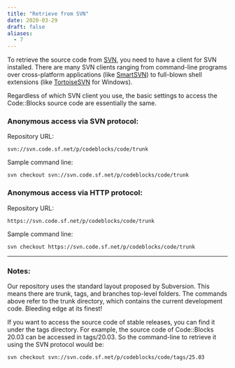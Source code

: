```yaml
---
title: "Retrieve from SVN"
date: 2020-03-29
draft: false
aliases:
  - 7
---
```


To retrieve the source code from [SVN](https://subversion.apache.org), you need to have a client for SVN installed. There are many SVN clients ranging from command-line programs over cross-platform applications (like [SmartSVN](https://www.smartsvn.com)) to full-blown shell extensions (like [TortoiseSVN](https://tortoisesvn.net) for Windows).

Regardless of which SVN client you use, the basic settings to access the Code::Blocks source code are essentially the same.

### Anonymous access via SVN protocol:

Repository URL:

    svn://svn.code.sf.net/p/codeblocks/code/trunk

Sample command line:

    svn checkout svn://svn.code.sf.net/p/codeblocks/code/trunk

### Anonymous access via HTTP protocol:

Repository URL:

    https://svn.code.sf.net/p/codeblocks/code/trunk

Sample command line:

    svn checkout https://svn.code.sf.net/p/codeblocks/code/trunk

---
 
### Notes:

Our repository uses the standard layout proposed by Subversion. This means there are trunk, tags, and branches top-level folders. The commands above refer to the trunk directory, which contains the current development code. Bleeding edge at its finest!

If you want to access the source code of stable releases, you can find it under the tags directory. For example, the source code of Code::Blocks 20.03 can be accessed in tags/20.03. So the command-line to retrieve it using the SVN protocol would be:

    svn checkout svn://svn.code.sf.net/p/codeblocks/code/tags/25.03
